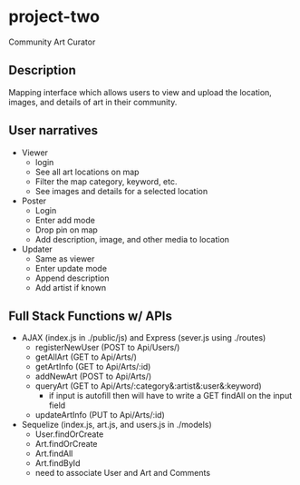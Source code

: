 # project-two
Community Art Curator

## Description
Mapping interface which allows users to view and upload the location, images, and details of art in their community.

## User narratives
* Viewer
  - login
  - See all art locations on map
  - Filter the map category, keyword, etc.
  - See images and details for a selected location
* Poster
  - Login
  - Enter add mode
  - Drop pin on map
  - Add description, image, and other media to location
* Updater
  - Same as viewer
  - Enter update mode
  - Append description
  - Add artist if known
  
## Full Stack Functions w/ APIs
* AJAX (index.js in ./public/js) and Express (sever.js using ./routes)
  - registerNewUser (POST to Api/Users/)
  - getAllArt (GET to Api/Arts/)
  - getArtInfo (GET to Api/Arts/:id)
  - addNewArt (POST to Api/Arts/)
  - queryArt (GET to Api/Arts/:category&:artist&:user&:keyword)
    * if input is autofill then will have to write a GET findAll on the input field
  - updateArtInfo (PUT to Api/Arts/:id)
* Sequelize (index.js, art.js, and users.js in ./models)
  - User.findOrCreate
  - Art.findOrCreate
  - Art.findAll
  - Art.findById
  - need to associate User and Art and Comments

